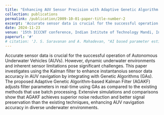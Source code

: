 ```yaml
---
title: "Enhancing AUV Sensor Precision with Adaptive Genetic Algorithm aided Kalman Filtering"
collection: publications
permalink: /publication/2009-10-01-paper-title-number-2
excerpt: 'Accurate sensor data is crucial for the successful operation of Autonomous Underwater Vehicles (AUVs). However, dynamic underwater environments and inherent sensor limitations pose significant challenges. This paper investigates using the Kalman filter to enhance instantanoius sensor data accuracy in AUV navigation by integrating with Genetic Algorithms (GAs). The proposed Adaptive Genetic Algorithm-based Kalman Filter (AGAKF) adjusts filter parameters in real-time using GAs as compared to the existing methods that use batch processing. Extensive simulations and comparisons show that AGAKF achieves superior noise reduction and better signal preservation than the existing techniques, enhancing AUV navigation accuracy in diverse underwater environments.'
date: 2024-11-23
venue: '15th ICCCNT conference, Indian Intitute of Technology Mandi, India'
paperurl: '#'
# citation: 'J. S. Saravanan and A. Mahadevan, "AI based parameter estimation of ML model using Hybrid of Genetic Algorithm and Simulated Annealing," 2023 14th International Conference on Computing Communication and Networking Technologies (ICCCNT), Delhi, India, 2023, pp. 1-5, doi: 10.1109/ICCCNT56998.2023.10308077. keywords: {Maximum likelihood estimation;Parameter estimation;Computational modeling;Sociology;Simulated annealing;Predictive models;Probabilistic logic;Genetic Algorithm;Simulated Annealing;Optimization;Hybrid Algorithm;Machine Learning},'
---
```


Accurate sensor data is crucial for the successful operation of Autonomous Underwater Vehicles (AUVs). However, dynamic underwater environments and inherent sensor limitations pose significant challenges. This paper investigates using the Kalman filter to enhance instantanoius sensor data accuracy in AUV navigation by integrating with Genetic Algorithms (GAs). The proposed Adaptive Genetic Algorithm-based Kalman Filter (AGAKF) adjusts filter parameters in real-time using GAs as compared to the existing methods that use batch processing. Extensive simulations and comparisons show that AGAKF achieves superior noise reduction and better signal preservation than the existing techniques, enhancing AUV navigation accuracy in diverse underwater environments.

<!-- The implementation code and other files can be found at: [Visit](https://github.com/RulerOfEternalNight/AI-based-parameter-estimation-of-ML-model-using-Hybrid-of-Genetic-Algorithm-and-Simulated-Annealing) -->